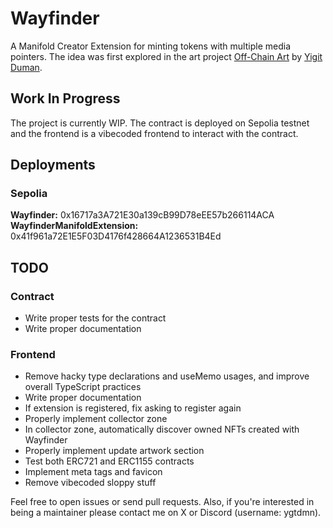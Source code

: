 # Wayfinder

A Manifold Creator Extension for minting tokens with multiple media pointers. The idea was first explored in the art project [Off-Chain Art](https://x.com/YigitDuman/status/1957514000306246110) by [Yigit Duman](https://x.com/YigitDuman).

## Work In Progress

The project is currently WIP. The contract is deployed on Sepolia testnet and the frontend is a vibecoded frontend to interact with the contract.

## Deployments

### Sepolia

**Wayfinder:** 0x16717a3A721E30a139cB99D78eEE57b266114ACA
**WayfinderManifoldExtension:** 0x41f961a72E1E5F03D4176f428664A1236531B4Ed

## TODO

### Contract

- Write proper tests for the contract
- Write proper documentation

### Frontend

- Remove hacky type declarations and useMemo usages, and improve overall TypeScript practices
- Write proper documentation
- If extension is registered, fix asking to register again
- Properly implement collector zone
- In collector zone, automatically discover owned NFTs created with Wayfinder
- Properly implement update artwork section
- Test both ERC721 and ERC1155 contracts
- Implement meta tags and favicon
- Remove vibecoded sloppy stuff

Feel free to open issues or send pull requests. Also, if you're interested in being a maintainer please contact me on X or Discord (username: ygtdmn).
